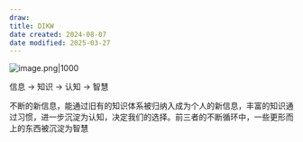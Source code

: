 ```yaml
---
draw:
title: DIKW
date created: 2024-08-07
date modified: 2025-03-27
---
```


![image.png|1000](https://imagehosting4picgo.oss-cn-beijing.aliyuncs.com/imagehosting/fix-dir%2Fpicgo%2Fpicgo-clipboard-images%2F2024%2F10%2F01%2F17-12-01-4e8abb4b7a7c1949763a09009776dfa5-202410011712243-f5dc5e.png)

信息 -> 知识 -> 认知 -> 智慧

不断的新信息，能通过旧有的知识体系被归纳入成为个人的新信息，丰富的知识通过习惯，进一步沉淀为认知，决定我们的选择。前三者的不断循环中，一些更形而上的东西被沉淀为智慧
